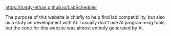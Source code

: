 https://hardy-ethan.github.io/LabScheduler

The purpose of this website is chiefly to help find lab compatibility, but also as a stufy on development with AI. I usually don't use AI programming tools, but the code for this website was almost entirely generated by AI.